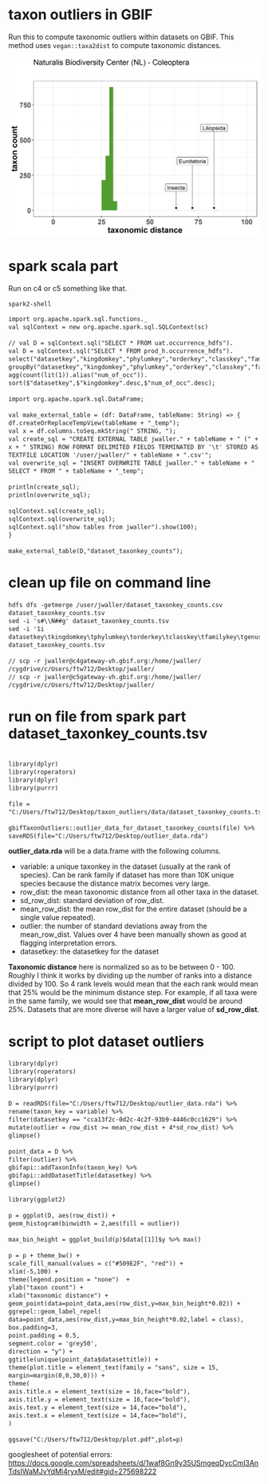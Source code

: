 # taxon outliers in GBIF

Run this to compute taxonomic outliers within datasets on GBIF. This method uses `vegan::taxa2dist` to compute taxonomic distances. 


![](https://raw.githubusercontent.com/jhnwllr/gbifTaxonOutliers/master/example.png)


# spark scala part

Run on c4 or c5 something like that. 

```
spark2-shell
```

``` 
import org.apache.spark.sql.functions._
val sqlContext = new org.apache.spark.sql.SQLContext(sc)

// val D = sqlContext.sql("SELECT * FROM uat.occurrence_hdfs").
val D = sqlContext.sql("SELECT * FROM prod_h.occurrence_hdfs").
select("datasetkey","kingdomkey","phylumkey","orderkey","classkey","familykey","genuskey").
groupBy("datasetkey","kingdomkey","phylumkey","orderkey","classkey","familykey","genuskey").
agg(count(lit(1)).alias("num_of_occ")).
sort($"datasetkey",$"kingdomkey".desc,$"num_of_occ".desc);

import org.apache.spark.sql.DataFrame;

val make_external_table = (df: DataFrame, tableName: String) => { 
df.createOrReplaceTempView(tableName + "_temp");
val x = df.columns.toSeq.mkString(" STRING, ");
val create_sql = "CREATE EXTERNAL TABLE jwaller." + tableName + " (" + x + " STRING) ROW FORMAT DELIMITED FIELDS TERMINATED BY '\t' STORED AS TEXTFILE LOCATION '/user/jwaller/" + tableName + ".csv'";
val overwrite_sql = "INSERT OVERWRITE TABLE jwaller." + tableName + " SELECT * FROM " + tableName + "_temp";

println(create_sql);
println(overwrite_sql);

sqlContext.sql(create_sql);
sqlContext.sql(overwrite_sql);
sqlContext.sql("show tables from jwaller").show(100);
}

make_external_table(D,"dataset_taxonkey_counts");
```

# clean up file on command line

```
hdfs dfs -getmerge /user/jwaller/dataset_taxonkey_counts.csv dataset_taxonkey_counts.tsv
sed -i 's#\\N##g' dataset_taxonkey_counts.tsv
sed -i '1i datasetkey\tkingdomkey\tphylumkey\torderkey\tclasskey\tfamilykey\tgenuskey\tnum_of_occ' dataset_taxonkey_counts.tsv

// scp -r jwaller@c4gateway-vh.gbif.org:/home/jwaller/ /cygdrive/c/Users/ftw712/Desktop/jwaller/
// scp -r jwaller@c5gateway-vh.gbif.org:/home/jwaller/ /cygdrive/c/Users/ftw712/Desktop/jwaller/
```


# run on file from spark part dataset_taxonkey_counts.tsv

```

library(dplyr)
library(roperators)
library(dplyr)
library(purrr)

file = "C:/Users/ftw712/Desktop/taxon_outliers/data/dataset_taxonkey_counts.tsv"

gbifTaxonOutliers::outlier_data_for_dataset_taxonkey_counts(file) %>% 
saveRDS(file="C:/Users/ftw712/Desktop/outlier_data.rda")

```

**outlier_data.rda** will be a data.frame with the following columns. 

* variable: a unique taxonkey in the dataset (usually at the rank of species). Can be rank family if dataset has more than 10K unique species because the distance matrix becomes very large. 
* row_dist: the mean taxonomic distance from all other taxa in the dataset.
* sd_row_dist: standard deviation of row_dist.
* mean_row_dist: the mean row_dist for the entire dataset (should be a single value repeated). 
* outlier: the number of standard deviations away from the mean_row_dist. Values over 4 have been manually shown as good at flagging interpretation errors. 
* datasetkey: the datasetkey for the dataset 

**Taxonomic distance** here is normalized so as to be between 0 - 100. Roughly I think it works by dividing up the number of ranks into a distance divided by 100. So 4 rank levels would mean that the each rank would mean that 25% would be the minimum distance step. For example, if all taxa were in the same family, we would see that **mean_row_dist** would be around 25%. Datasets that are more diverse will have a larger value of **sd_row_dist**.

# script to plot dataset outliers 

```
library(dplyr)
library(roperators)
library(dplyr)
library(purrr)

D = readRDS(file="C:/Users/ftw712/Desktop/outlier_data.rda") %>%
rename(taxon_key = variable) %>% 
filter(datasetkey == "cca13f2c-0d2c-4c2f-93b9-4446c0cc1629") %>% 
mutate(outlier = row_dist >= mean_row_dist + 4*sd_row_dist) %>%
glimpse()

point_data = D %>%
filter(outlier) %>% 
gbifapi::addTaxonInfo(taxon_key) %>% 
gbifapi::addDatasetTitle(datasetkey) %>%
glimpse()

library(ggplot2)

p = ggplot(D, aes(row_dist)) + 
geom_histogram(binwidth = 2,aes(fill = outlier)) 

max_bin_height = ggplot_build(p)$data[[1]]$y %>% max()

p = p + theme_bw() +
scale_fill_manual(values = c("#509E2F", "red")) +
xlim(-5,100) + 
theme(legend.position = "none")  +  
ylab("taxon count") + 
xlab("taxonomic distance") + 
geom_point(data=point_data,aes(row_dist,y=max_bin_height*0.02)) + 
ggrepel::geom_label_repel(
data=point_data,aes(row_dist,y=max_bin_height*0.02,label = class),
box.padding=3, 
point.padding = 0.5,
segment.color = 'grey50',
direction = "y") + 
ggtitle(unique(point_data$datasettitle)) +
theme(plot.title = element_text(family = "sans", size = 15, margin=margin(0,0,30,0))) +
theme(
axis.title.x = element_text(size = 16,face="bold"),
axis.title.y = element_text(size = 16,face="bold"),
axis.text.y = element_text(size = 14,face="bold"),
axis.text.x = element_text(size = 14,face="bold"),
)

ggsave("C:/Users/ftw712/Desktop/plot.pdf",plot=p)
```

googlesheet of potential errors: 
https://docs.google.com/spreadsheets/d/1waf8Gn9y35USmgeqDycCml3AnTdsIWaMJvYdMl4ryxM/edit#gid=275698222


